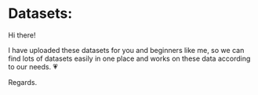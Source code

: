 # Datasets:

Hi there!

I have uploaded these datasets for you and beginners like me, so we can find lots of datasets easily in one place and works on these data according to our needs. 💗

Regards.
